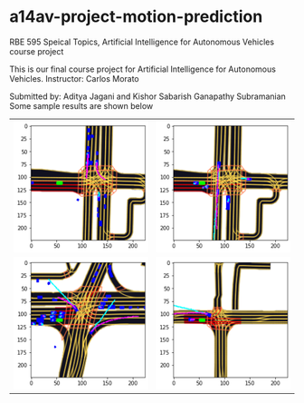 # a14av-project-motion-prediction
RBE 595 Speical Topics, Artificial Intelligence for Autonomous Vehicles course project

This is our final course project for Artificial Intelligence for Autonomous Vehicles.
Instructor: Carlos Morato

Submitted by: Aditya Jagani and Kishor Sabarish Ganapathy Subramanian
Some sample results are shown below

| | |
|:-------------------------:|:-------------------------:|
| ![](good1.png) | ![](good5.png) |
| ![](bad3.png) | ![](bad4.png) |
